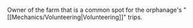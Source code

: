 Owner of the farm that is a common spot for the orphanage's "[[Mechanics/Volunteering|Volunteering]]" trips.